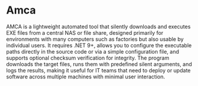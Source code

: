 # Amca

AMCA is a lightweight automated tool that silently downloads and executes EXE files from a central NAS or file share, designed primarily for environments with many computers such as factories but also usable by individual users. 
It requires .NET 9+, allows you to configure the executable paths directly in the source code or via a simple configuration file, and supports optional checksum verification for integrity. 
The program downloads the target files, runs them with predefined silent arguments, and logs the results, making it useful for IT teams that need to deploy or update software across multiple machines with minimal user interaction.
